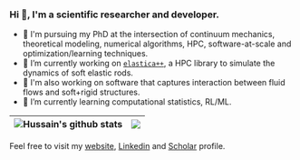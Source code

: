 ### Hi 👋, I'm a scientific researcher and developer.
- 📖 I'm pursuing my PhD at the intersection of continuum mechanics, theoretical modeling, numerical algorithms, HPC, software-at-scale and optimization/learning techniques.
- 🔭 I’m currently working on [`elastica++`](https://www.cosseratrods.org/), a HPC library to simulate the dynamics of soft elastic rods.
- 🥇 I'm also working on software that captures interaction between fluid flows and soft+rigid structures.
- 🌱 I’m currently learning computational statistics, RL/ML.

| <a><img align="center" src="https://github-readme-stats.vercel.app/api?username=tp5uiuc&count_private=true&show_icons=true&layout=compact" alt="Hussain's github stats"/></a> | <a><img align="center" src="https://github-readme-stats.vercel.app/api/top-langs/?username=tp5uiuc&count_private=true&layout=compact"/></a> |
| ------------- | ------------- |


Feel free to visit my [website](https://parthas1.github.io/), [Linkedin](https://www.linkedin.com/in/tejaswinsarathy) and [Scholar](https://scholar.google.com/citations?user=ePMgfJ8AAAAJ&hl=en) profile.

<!--
**tp5uiuc/tp5uiuc** is a ✨ _special_ ✨ repository because its `README.md` (this file) appears on your GitHub profile.

Here are some ideas to get you started:

- 🔭 I’m currently working on ...
- 🌱 I’m currently learning ...
- 👯 I’m looking to collaborate on ...
- 🤔 I’m looking for help with ...
- 💬 Ask me about ...
- 📫 How to reach me: ...
- 😄 Pronouns: ...
- ⚡ Fun fact: ...
-->
